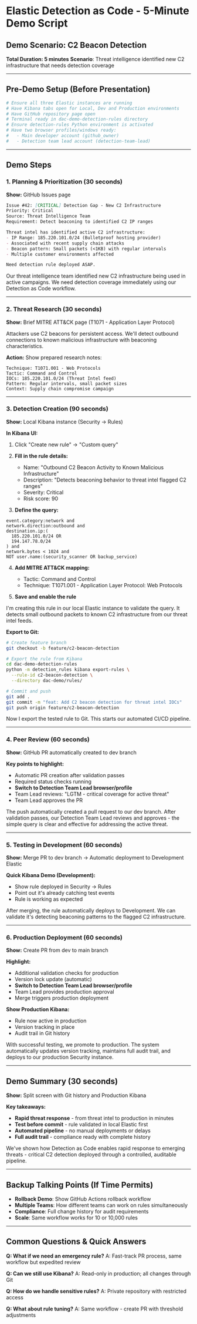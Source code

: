 # Elastic Detection as Code - 5-Minute Demo Script

## Demo Scenario: C2 Beacon Detection

**Total Duration: 5 minutes**
**Scenario**: Threat intelligence identified new C2 infrastructure that needs detection coverage

---

## Pre-Demo Setup (Before Presentation)
```bash
# Ensure all three Elastic instances are running
# Have Kibana tabs open for Local, Dev and Production environments
# Have GitHub repository page open
# Terminal ready in dac-demo-detection-rules directory
# Ensure detection-rules Python environment is activated
# Have two browser profiles/windows ready:
#   - Main developer account (github_owner)
#   - Detection team lead account (detection-team-lead)
```

---

## Demo Steps

### 1. Planning & Prioritization (30 seconds)

**Show:** GitHub Issues page
```markdown
Issue #42: [CRITICAL] Detection Gap - New C2 Infrastructure
Priority: Critical
Source: Threat Intelligence Team
Requirement: Detect beaconing to identified C2 IP ranges

Threat intel has identified active C2 infrastructure:
- IP Range: 185.220.101.0/24 (Bulletproof hosting provider)
- Associated with recent supply chain attacks
- Beacon pattern: Small packets (<1KB) with regular intervals
- Multiple customer environments affected

Need detection rule deployed ASAP.
```

Our threat intelligence team identified new C2 infrastructure being used in active campaigns. We need detection coverage immediately using our Detection as Code workflow.

---

### 2. Threat Research (30 seconds)

**Show:** Brief MITRE ATT&CK page (T1071 - Application Layer Protocol)

Attackers use C2 beacons for persistent access. We'll detect outbound connections to known malicious infrastructure with beaconing characteristics.

**Action:** Show prepared research notes:
```
Technique: T1071.001 - Web Protocols
Tactic: Command and Control
IOCs: 185.220.101.0/24 (Threat Intel feed)
Pattern: Regular intervals, small packet sizes
Context: Supply chain compromise campaign
```

---

### 3. Detection Creation (90 seconds)

**Show:** Local Kibana instance (Security → Rules)

**In Kibana UI:**
1. Click "Create new rule" → "Custom query"
2. **Fill in the rule details:**
   - Name: "Outbound C2 Beacon Activity to Known Malicious Infrastructure"
   - Description: "Detects beaconing behavior to threat intel flagged C2 ranges"
   - Severity: Critical
   - Risk score: 90

3. **Define the query:**
```kql
event.category:network and 
network.direction:outbound and 
destination.ip:(
  185.220.101.0/24 OR
  194.147.78.0/24
) and 
network.bytes < 1024 and
NOT user.name:(security_scanner OR backup_service)
```

4. **Add MITRE ATT&CK mapping:**
   - Tactic: Command and Control  
   - Technique: T1071.001 - Application Layer Protocol: Web Protocols

5. **Save and enable the rule**

I'm creating this rule in our local Elastic instance to validate the query. It detects small outbound packets to known C2 infrastructure from our threat intel feeds.

**Export to Git:**
```bash
# Create feature branch
git checkout -b feature/c2-beacon-detection

# Export the rule from Kibana
cd dac-demo-detection-rules
python -m detection_rules kibana export-rules \
  --rule-id c2-beacon-detection \
  --directory dac-demo/rules/

# Commit and push
git add .
git commit -m "feat: Add C2 beacon detection for threat intel IOCs"
git push origin feature/c2-beacon-detection
```

Now I export the tested rule to Git. This starts our automated CI/CD pipeline.

---

### 4. Peer Review (60 seconds)

**Show:** GitHub PR automatically created to dev branch

**Key points to highlight:**
- Automatic PR creation after validation passes
- Required status checks running
- **Switch to Detection Team Lead browser/profile**
- Team Lead reviews: "LGTM - critical coverage for active threat"
- Team Lead approves the PR

The push automatically created a pull request to our dev branch. After validation passes, our Detection Team Lead reviews and approves - the simple query is clear and effective for addressing the active threat.

---

### 5. Testing in Development (60 seconds)

**Show:** Merge PR to dev branch → Automatic deployment to Development Elastic

**Quick Kibana Demo (Development):**
- Show rule deployed in Security → Rules
- Point out it's already catching test events
- Rule is working as expected

After merging, the rule automatically deploys to Development. We can validate it's detecting beaconing patterns to the flagged C2 infrastructure.

---

### 6. Production Deployment (60 seconds)

**Show:** Create PR from dev to main branch

**Highlight:**
- Additional validation checks for production
- Version lock update (automatic)
- **Switch to Detection Team Lead browser/profile**
- Team Lead provides production approval
- Merge triggers production deployment

**Show Production Kibana:**
- Rule now active in production
- Version tracking in place
- Audit trail in Git history

With successful testing, we promote to production. The system automatically updates version tracking, maintains full audit trail, and deploys to our production Security instance.

---

## Demo Summary (30 seconds)

**Show:** Split screen with Git history and Production Kibana

**Key takeaways:**
- **Rapid threat response** - from threat intel to production in minutes
- **Test before commit** - rule validated in local Elastic first  
- **Automated pipeline** - no manual deployments or delays
- **Full audit trail** - compliance ready with complete history

We've shown how Detection as Code enables rapid response to emerging threats - critical C2 detection deployed through a controlled, auditable pipeline.

---

## Backup Talking Points (If Time Permits)

- **Rollback Demo**: Show GitHub Actions rollback workflow
- **Multiple Teams**: How different teams can work on rules simultaneously
- **Compliance**: Full change history for audit requirements
- **Scale**: Same workflow works for 10 or 10,000 rules

---

## Common Questions & Quick Answers

**Q: What if we need an emergency rule?**
A: Fast-track PR process, same workflow but expedited review

**Q: Can we still use Kibana?**
A: Read-only in production; all changes through Git

**Q: How do we handle sensitive rules?**
A: Private repository with restricted access

**Q: What about rule tuning?**
A: Same workflow - create PR with threshold adjustments